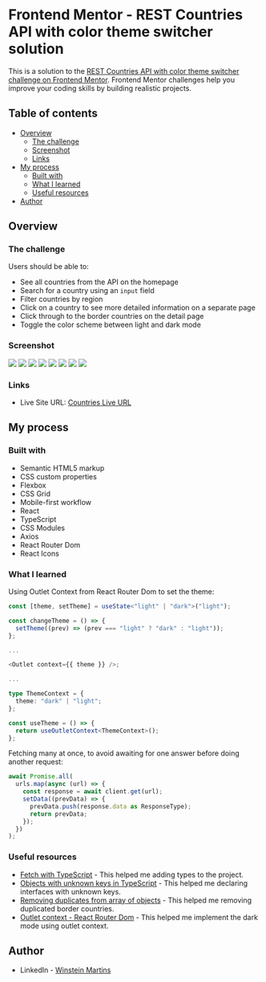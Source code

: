 # Frontend Mentor - REST Countries API with color theme switcher solution

This is a solution to the [REST Countries API with color theme switcher challenge on Frontend Mentor](https://www.frontendmentor.io/challenges/rest-countries-api-with-color-theme-switcher-5cacc469fec04111f7b848ca). Frontend Mentor challenges help you improve your coding skills by building realistic projects.

## Table of contents

- [Overview](#overview)
  - [The challenge](#the-challenge)
  - [Screenshot](#screenshot)
  - [Links](#links)
- [My process](#my-process)
  - [Built with](#built-with)
  - [What I learned](#what-i-learned)
  - [Useful resources](#useful-resources)
- [Author](#author)

## Overview

### The challenge

Users should be able to:

- See all countries from the API on the homepage
- Search for a country using an `input` field
- Filter countries by region
- Click on a country to see more detailed information on a separate page
- Click through to the border countries on the detail page
- Toggle the color scheme between light and dark mode

### Screenshot

![](./screenshots/01.png)
![](./screenshots/02.png)
![](./screenshots/03.png)
![](./screenshots/04.png)
![](./screenshots/05.png)
![](./screenshots/06.png)
![](./screenshots/07.png)
![](./screenshots/08.png)

### Links

- Live Site URL: [Countries Live URL](https://countries-chi-coral.vercel.app/)

## My process

### Built with

- Semantic HTML5 markup
- CSS custom properties
- Flexbox
- CSS Grid
- Mobile-first workflow
- React
- TypeScript
- CSS Modules
- Axios
- React Router Dom
- React Icons

### What I learned

Using Outlet Context from React Router Dom to set the theme:

```ts
const [theme, setTheme] = useState<"light" | "dark">("light");

const changeTheme = () => {
  setTheme((prev) => (prev === "light" ? "dark" : "light"));
};

...

<Outlet context={{ theme }} />;

...

type ThemeContext = {
  theme: "dark" | "light";
};

const useTheme = () => {
  return useOutletContext<ThemeContext>();
};
```

Fetching many at once, to avoid awaiting for one answer before doing another request:

```ts
await Promise.all(
  urls.map(async (url) => {
    const response = await client.get(url);
    setData((prevData) => {
      prevData.push(response.data as ResponseType);
      return prevData;
    });
  })
);
```

### Useful resources

- [Fetch with TypeScript](https://www.newline.co/@bespoyasov/how-to-use-fetch-with-typescript--a81ac257) - This helped me adding types to the project.
- [Objects with unknown keys in TypeScript](https://www.becomebetterprogrammer.com/typescript-objects-with-unknown-keys-and-known-values/) - This helped me declaring interfaces with unknown keys.
- [Removing duplicates from array of objects](https://stackoverflow.com/questions/2218999/how-to-remove-all-duplicates-from-an-array-of-objects) - This helped me removing duplicated border countries.
- [Outlet context - React Router Dom](https://reactrouter.com/en/main/hooks/use-outlet-context) - This helped me implement the dark mode using outlet context.

## Author

- LinkedIn - [Winstein Martins](https://www.linkedin.com/in/winstein-martins/)
